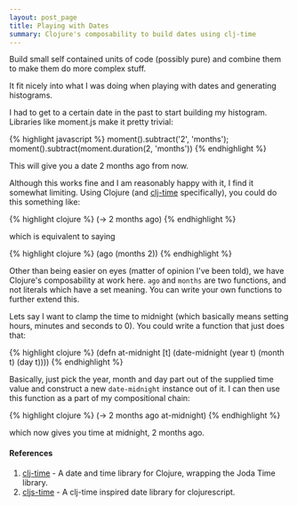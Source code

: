 ```yaml
---
layout: post_page
title: Playing with Dates
summary: Clojure's composability to build dates using clj-time
---
```


Build small self contained units of code (possibly pure) and combine them to make them do more complex stuff.

It fit nicely into what I was doing when playing with dates and generating histograms.

I had to get to a certain date in the past to start building my histogram.  Libraries like moment.js make it pretty trivial:

{% highlight javascript %}
moment().subtract('2', 'months');
moment().subtract(moment.duration(2, 'months'))
{% endhighlight %}
   
This will give you a date 2 months ago from now.

Although this works fine and I am reasonably happy with it, I find it somewhat limiting.  Using Clojure (and [clj-time] specifically), you could do this something like:

{% highlight clojure %}
(-> 2 months ago)
{% endhighlight %}
    
which is equivalent to saying

{% highlight clojure %}
(ago (months 2))
{% endhighlight %}
    
Other than being easier on eyes (matter of opinion I've been told), we have Clojure's composability at work here.  `ago` and `months` are two functions, and not literals which have a set meaning.  You can write your own functions to further extend this.

Lets say I want to clamp the time to midnight (which basically means setting hours, minutes and seconds to 0).  You could write a function that just does that:

{% highlight clojure %}
(defn at-midnight [t]
  (date-midnight 
    (year t)
    (month t)
    (day t))))
{% endhighlight %}

Basically, just pick the year, month and day part out of the supplied time value and construct a new `date-midnight` instance out of it.  I can then use this function as a part of my compositional chain:

{% highlight clojure %}
(-> 2 months ago at-midnight)
{% endhighlight %}
    
which now gives you time at midnight, 2 months ago.

#### References

1. [clj-time] - A date and time library for Clojure, wrapping the Joda Time library.
2. [cljs-time] - A clj-time inspired date library for clojurescript.

[clj-time]: https://github.com/clj-time/clj-time "clj-time"
[cljs-time]: https://github.com/andrewmcveigh/cljs-time "cljs-time"
